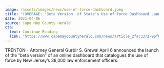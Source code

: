 ```yaml
---
image: /assets/images/news/use-of-force-dashboard.jpeg
title: "COVERAGE: 'Beta Version' of State's Use of Force Dashboard Launched"
date: 2021-04-06
source: Cape May County Herald
cta:
  text: Continue Reading
  link: "https://www.capemaycountyherald.com/news/article_2fac3372-96f0-11eb-81cf-4b4e7ffa1fba.html"
---
```


TRENTON - Attorney General Gurbir S. Grewal April 6 announced the launch of the “beta version” of an online dashboard that catalogues the use of force by New Jersey’s 38,000 law enforcement officers.
